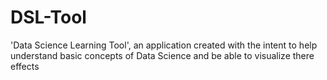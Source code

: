 # DSL-Tool
'Data Science Learning Tool', an application created with the intent to help understand basic concepts of Data Science and be able to visualize there effects
